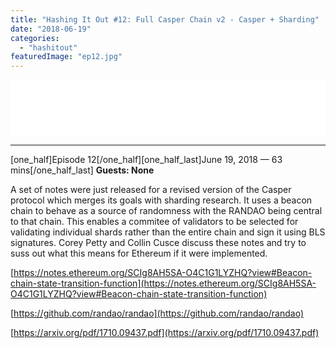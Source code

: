 ```yaml
---
title: "Hashing It Out #12: Full Casper Chain v2 - Casper + Sharding"
date: "2018-06-19"
categories: 
  - "hashitout"
featuredImage: "ep12.jpg"
---
```


<iframe style="border: none;" src="//html5-player.libsyn.com/embed/episode/id/6721816/height/90/theme/custom/autoplay/no/autonext/no/thumbnail/yes/preload/no/no_addthis/no/direction/backward/render-playlist/no/custom-color/87A93A/" width="100%" height="90" scrolling="no" allowfullscreen="allowfullscreen"></iframe>

* * *

\[one\_half\]Episode 12\[/one\_half\]\[one\_half\_last\]June 19, 2018 — 63 mins\[/one\_half\_last\] **Guests: None**

A set of notes were just released for a revised version of the Casper protocol which merges its goals with sharding research. It uses a beacon chain to behave as a source of randomness with the RANDAO being central to that chain. This enables a commitee of validators to be selected for validating individual shards rather than the entire chain and sign it using BLS signatures. Corey Petty and Collin Cusce discuss these notes and try to suss out what this means for Ethereum if it were implemented.

[https://notes.ethereum.org/SCIg8AH5SA-O4C1G1LYZHQ?view#Beacon-chain-state-transition-function](https://notes.ethereum.org/SCIg8AH5SA-O4C1G1LYZHQ?view#Beacon-chain-state-transition-function)

[https://github.com/randao/randao](https://github.com/randao/randao)

[https://arxiv.org/pdf/1710.09437.pdf](https://arxiv.org/pdf/1710.09437.pdf)
